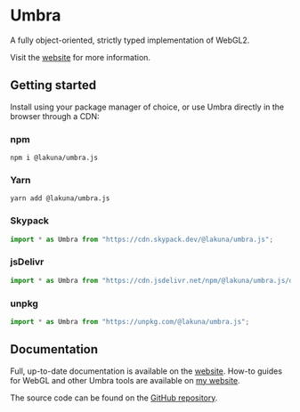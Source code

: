 # Umbra

A fully object-oriented, strictly typed implementation of WebGL2.

Visit the [website](https://umbra.lakuna.pw) for more information.

## Getting started

Install using your package manager of choice, or use Umbra directly in the browser through a CDN:

### npm

```
npm i @lakuna/umbra.js
```

### Yarn

```
yarn add @lakuna/umbra.js
```

### Skypack

```js
import * as Umbra from "https://cdn.skypack.dev/@lakuna/umbra.js";
```

### jsDelivr

```js
import * as Umbra from "https://cdn.jsdelivr.net/npm/@lakuna/umbra.js/dist/index.min.js";
```

### unpkg

```js
import * as Umbra from "https://unpkg.com/@lakuna/umbra.js";
```

## Documentation

Full, up-to-date documentation is available on the [website](https://umbra.lakuna.pw). How-to guides for WebGL and other Umbra tools are available on [my website](https://lakuna.pw).

The source code can be found on the [GitHub repository](https://github.com/Lakuna/Umbra).
